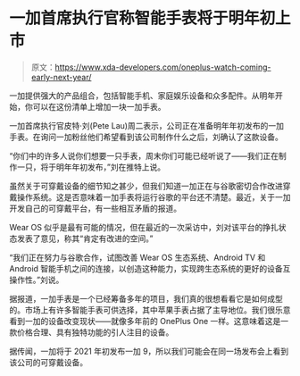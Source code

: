 # 一加首席执行官称智能手表将于明年初上市

> 原文：<https://www.xda-developers.com/oneplus-watch-coming-early-next-year/>

一加提供强大的产品组合，包括智能手机、家庭娱乐设备和众多配件。从明年开始，你可以在这份清单上增加一块一加手表。

一加首席执行官皮特·刘(Pete Lau)周二表示，公司正在准备明年年初发布的一加手表。在询问一加粉丝他们希望看到该公司制作什么之后，刘确认了这款设备。

“你们中的许多人说你们想要一只手表，周末你们可能已经听说了——我们正在制作一只，将于明年年初发布，”刘在推特上说。

虽然关于可穿戴设备的细节知之甚少，但我们知道一加正在与谷歌密切合作改进穿戴操作系统。这是否意味着一加手表将运行谷歌的平台还不清楚。最近，关于一加开发自己的可穿戴平台，有一些相互矛盾的报道。

Wear OS 似乎是最有可能的情况，但在最近的一次采访中，刘对该平台的挣扎状态发表了意见，称其“肯定有改进的空间。”

“我们正在努力与谷歌合作，试图改善 Wear OS 生态系统、Android TV 和 Android 智能手机之间的连接，以创造这种能力，实现跨生态系统的更好的设备互操作性。”刘说。

据报道，一加手表是一个已经筹备多年的项目，我们真的很想看看它是如何成型的。市场上有许多智能手表可供选择，其中苹果手表占据了主导地位。我们很乐意看到一加的设备改变现状——就像多年前的 OnePlus One 一样。这意味着这是一款价格合理、具有独特功能的引人注目的设备。

据传闻，一加将于 2021 年初发布一加 9，所以我们可能会在同一场发布会上看到该公司的可穿戴设备。